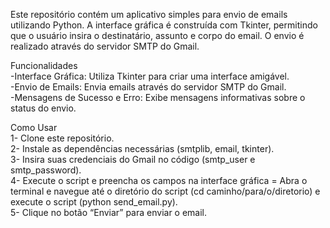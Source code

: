 Este repositório contém um aplicativo simples para envio de emails utilizando Python. A interface gráfica é construída com Tkinter, permitindo que o usuário insira o destinatário, assunto e corpo do email. O envio é realizado através do servidor SMTP do Gmail. <br>

Funcionalidades <br>
-Interface Gráfica: Utiliza Tkinter para criar uma interface amigável. <br>
-Envio de Emails: Envia emails através do servidor SMTP do Gmail. <br>
-Mensagens de Sucesso e Erro: Exibe mensagens informativas sobre o status do envio. <br>

Como Usar <br>
1- Clone este repositório. <br>
2- Instale as dependências necessárias (smtplib, email, tkinter). <br>
3- Insira suas credenciais do Gmail no código (smtp_user e smtp_password). <br>
4- Execute o script e preencha os campos na interface gráfica = Abra o terminal e navegue até o diretório do script (cd caminho/para/o/diretorio) e execute o script (python send_email.py). <br>
5- Clique no botão “Enviar” para enviar o email.
